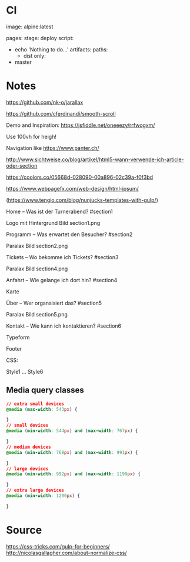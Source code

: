 
# CI

image: alpine:latest

pages:
  stage: deploy
  script:
  - echo 'Nothing to do...'
  artifacts:
    paths:
    - dist
  only:
  - master

# Notes

https://github.com/nk-o/jarallax
 
https://github.com/cferdinandi/smooth-scroll

Demo and Inspiration: https://jsfiddle.net/oneeezy/rrfwogxm/

Use 100vh for heigh!

Navigation like https://www.panter.ch/

http://www.sichtweise.co/blog/artikel/html5-wann-verwende-ich-article-oder-section

https://coolors.co/05668d-028090-00a896-02c39a-f0f3bd

https://www.webpagefx.com/web-design/html-ipsum/
 
(https://www.tengio.com/blog/nunjucks-templates-with-gulp/)
 
Home – Was ist der Turnerabend? #section1
 
Logo mit Hintergrund Bild section1.png
 
Programm – Was erwartet den Besucher? #section2
 
Paralax Bild section2.png
 
Tickets – Wo bekomme ich Tickets? #section3
 
Paralax Bild section4.png
 
Anfahrt – Wie gelange ich dort hin? #section4
 
Karte
 
Über – Wer organsisiert das? #section5
 
Paralax Bild section5.png
 
Kontakt – Wie kann ich kontaktieren? #section6
 
Typeform
 
Footer
 
 
CSS:
 
Style1
…
Style6

## Media query classes

```css
// extra small devices
@media (max-width: 543px) {

}
// small devices
@media (min-width: 544px) and (max-width: 767px) {

}
// medium devices
@media (min-width: 768px) and (max-width: 991px) {

}
// large devices
@media (min-width: 992px) and (max-width: 1199px) {

}
// extra large devices
@media (min-width: 1200px) {

}
```

# Source

https://css-tricks.com/gulp-for-beginners/
http://nicolasgallagher.com/about-normalize-css/